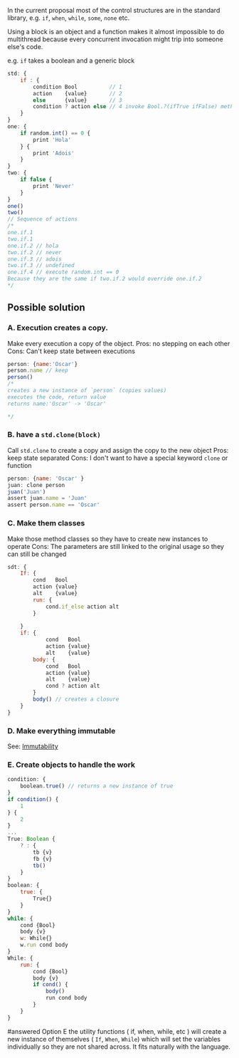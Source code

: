 In the current proposal most of the control structures are in the standard library, e.g. `if`, `when`, `while`, `some`, `none` etc. 

Using a block is an object and a function makes it almost impossible to do multithread because every concurrent invocation might trip into someone else's code. 

e.g. `if`  takes a boolean and a generic block 

```js
std: {
    if : {
        condition Bool          // 1
        action    {value}       // 2
        else      {value}       // 3
        condition ? action else // 4 invoke Bool.?(ifTrue ifFalse) method
    }
}
one: {
    if random.int() == 0 {
        print 'Hola'
    } {
        print 'Adois'
    }
}
two: {
    if false {
        print 'Never'
    }
}
one() 
two()
// Sequence of actions
/*
one.if.1
two.if.1
one.if.2 // hola
two.if.2 // never
one.if.3 // adois
two.if.3 // undefined
one.if.4 // execute random.int == 0
Because they are the same if two.if.2 would override one.if.2
*/
```

## Possible solution

### A. Execution creates a copy.

Make every execution a copy of the object. 
Pros: no stepping on each other
Cons: Can't keep state between executions

```js
person: {name:'Oscar'}
person.name // keep 
person() 
/*
creates a new instance of `person` (copies values)
executes the code, return value
returns name:'Oscar' -> 'Oscar'

*/ 
```

### B. have a `std.clone(block)` 

Call `std.clone` to create a copy and assign the copy to the new object
Pros: keep state separated
Cons: I don't want to have a special keyword `clone` or function

```javascript
person: {name: 'Oscar' }
juan: clone person
juan('Juan')
assert juan.name = 'Juan'
assert person.name == 'Oscar'
```

### C. Make them classes 

Make those method classes so they have to create new instances to operate 
Cons: The parameters are still linked to the original usage so they can still be changed 

```javascript
sdt: {
    If: {
        cond   Bool
        action {value}
        alt    {value}
        run: {
            cond.if_else action alt
        }
       
    }
    if: {
            cond   Bool
            action {value}
            alt    {value}
        body: {
            cond   Bool
            action {value}
            alt    {value}
            cond ? action alt
        }
        body() // creates a closure 
    }
}
```

### D. Make everything immutable 

See: [Immutability](Immutability.md)

### E. Create objects to handle the work

```javascript
condition: {
    boolean.true() // returns a new instance of true    
}
if condition() { 
    1
} {
    2
}
... 
True: Boolean {
    ? : { 
        tb {v}
        fb {v}
        tb()
    }
}
boolean: {
    true: {
        True{}
    }
}
while: {
    cond {Bool}
    body {v}
    w: While{}
    w.run cond body
}
While: {
    run: {
        cond {Bool}
        body {v}
        if cond() {
            body()
            run cond body
        }
    }
}
```


#answered 
Option E the utility functions ( if, when, while, etc ) will create a new instance of themselves ( `If`, `When`, `While`) which will set the variables individually so they are not shared across. It fits naturally with the language.  